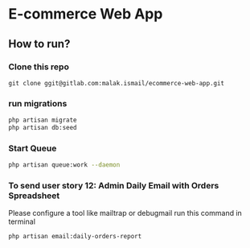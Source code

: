 # E-commerce Web App



## How to run?

### Clone this repo

```git
git clone ggit@gitlab.com:malak.ismail/ecommerce-web-app.git
```

### run migrations
```bash
php artisan migrate 
php artisan db:seed
```

### Start Queue
```bash
php artisan queue:work --daemon
```

### To send user story 12: Admin Daily Email with Orders Spreadsheet
Please configure a tool like mailtrap or debugmail
run this command in terminal
```bash
php artisan email:daily-orders-report
```

